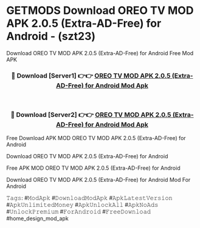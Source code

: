 # GETMODS Download OREO TV MOD APK 2.0.5 (Extra-AD-Free) for Android - (szt23)
Download OREO TV MOD APK 2.0.5 (Extra-AD-Free) for Android Free Mod APK

<div align="center">
<h3>🔴 Download [Server1] 👉👉 <a href="https://apk-comot.site?title=OREO_TV_MOD_APK_2.0.5_(Extra-AD-Free)_for_Android">OREO TV MOD APK 2.0.5 (Extra-AD-Free) for Android Mod Apk</a></h3><br>

<h3>🔴 Download [Server2] 👉👉 <a href="https://apk-comot.site?title=OREO_TV_MOD_APK_2.0.5_(Extra-AD-Free)_for_Android">OREO TV MOD APK 2.0.5 (Extra-AD-Free) for Android Mod Apk</a></h3>
</div>


Free Download APK MOD OREO TV MOD APK 2.0.5 (Extra-AD-Free) for Android

Download OREO TV MOD APK 2.0.5 (Extra-AD-Free) for Android 

Free APK MOD OREO TV MOD APK 2.0.5 (Extra-AD-Free) for Android 

Download OREO TV MOD APK 2.0.5 (Extra-AD-Free) for Android Mod For Android

𝚃𝚊𝚐𝚜: #𝙼𝚘𝚍𝙰𝚙𝚔 #𝙳𝚘𝚠𝚗𝚕𝚘𝚊𝚍𝙼𝚘𝚍𝙰𝚙𝚔 #𝙰𝚙𝚔𝙻𝚊𝚝𝚎𝚜𝚝𝚅𝚎𝚛𝚜𝚒𝚘𝚗 #𝙰𝚙𝚔𝚄𝚗𝚕𝚒𝚖𝚒𝚝𝚎𝚍𝙼𝚘𝚗𝚎𝚢 #𝙰𝚙𝚔𝚄𝚗𝚕𝚘𝚌𝚔𝙰𝚕𝚕 #𝙰𝚙𝚔𝙽𝚘𝙰𝚍𝚜 #𝚄𝚗𝚕𝚘𝚌𝚔𝙿𝚛𝚎𝚖𝚒𝚞𝚖 #𝙵𝚘𝚛𝙰𝚗𝚍𝚛𝚘𝚒𝚍 #𝙵𝚛𝚎𝚎𝙳𝚘𝚠𝚗𝚕𝚘𝚊𝚍 #home_design_mod_apk